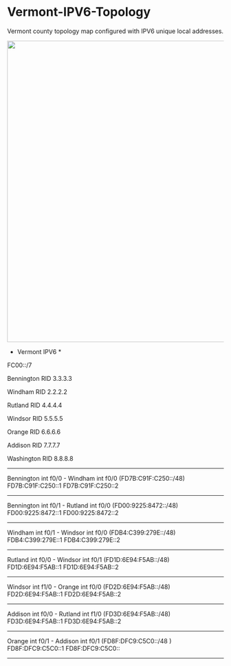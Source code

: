 # Vermont-IPV6-Topology
Vermont county topology map configured with IPV6 unique local addresses.

<code><img height="700" src=""></code>

* Vermont IPV6 *

FC00::/7

Bennington RID 3.3.3.3

Windham RID 2.2.2.2

Rutland RID 4.4.4.4

Windsor RID 5.5.5.5

Orange RID 6.6.6.6

Addison RID 7.7.7.7

Washington RID 8.8.8.8

--------------------------------------------------------------------

Bennington int f0/0 - Windham int f0/0  (FD7B:C91F:C250::/48)
FD7B:C91F:C250::1    FD7B:C91F:C250::2
                  
**************************************

Bennington int f0/1 - Rutland int f0/0  (FD00:9225:8472::/48)
FD00:9225:8472::1    FD00:9225:8472::2

**************************************

Windham int f0/1 - Windsor int f0/0     (FDB4:C399:279E::/48)
FDB4:C399:279E::1  FDB4:C399:279E::2

**************************************

Rutland int f0/0 - Windsor int f0/1     (FD1D:6E94:F5AB::/48)
FD1D:6E94:F5AB::1  FD1D:6E94:F5AB::2                             

**************************************

Windsor int f1/0 - Orange int f0/0       (FD2D:6E94:F5AB::/48)
FD2D:6E94:F5AB::1  FD2D:6E94:F5AB::2

**************************************

Addison int f0/0 - Rutland int f1/0   	 (FD3D:6E94:F5AB::/48)
FD3D:6E94:F5AB::1  FD3D:6E94:F5AB::2   

**************************************

Orange int f0/1 - Addison int f0/1   	 (FD8F:DFC9:C5C0::/48  )
FD8F:DFC9:C5C0::1  FD8F:DFC9:C5C0::   

**************************************
